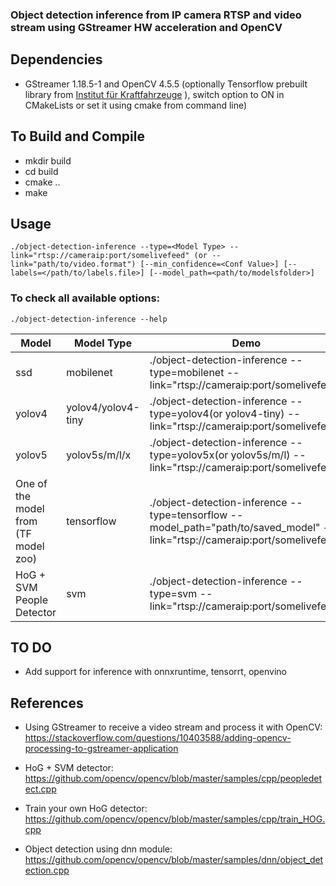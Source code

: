### Object detection inference from IP camera RTSP and video stream using GStreamer HW acceleration and OpenCV

##  Dependencies
* GStreamer 1.18.5-1 and OpenCV 4.5.5 (optionally Tensorflow prebuilt library from [
Institut für Kraftfahrzeuge](https://github.com/ika-rwth-aachen/libtensorflow_cc) ), switch option to ON in CMakeLists or set it using cmake from command line)

## To Build and Compile  
* mkdir build
* cd build
* cmake ..
* make

## Usage
```
./object-detection-inference --type=<Model Type> --link="rtsp://cameraip:port/somelivefeed" (or --link="path/to/video.format") [--min_confidence=<Conf Value>] [--labels=</path/to/labels.file>] [--model_path=<path/to/modelsfolder>]
``` 
### To check all available options:
```
./object-detection-inference --help
```

|Model<img width=100/>|Model Type<img width=100/>|Demo<img width=400/>|Notes<img width=400/>|
|---|---|---|---|
|ssd|mobilenet|./object-detection-inference --type=mobilenet --link="rtsp://cameraip:port/somelivefeed"|Caffemodel and Prototxt for deploying(download inside models folder): https://github.com/chuanqi305/MobileNet-SSD|
|yolov4|yolov4/yolov4-tiny|./object-detection-inference --type=yolov4(or yolov4-tiny) --link="rtsp://cameraip:port/somelivefeed"|Weigths and .cfg files to download inside models folder from https://github.com/AlexeyAB/darknet/releases/tag/yolov4 |
|yolov5|yolov5s/m/l/x|./object-detection-inference --type=yolov5x(or yolov5s/m/l) --link="rtsp://cameraip:port/somelivefeed"|Weigths to put inside models folder after exporting the pretrained .pt file in onnx format using the script from https://github.com/ultralytics/yolov5/blob/master/export.py |
|One of the model from (TF model zoo)| tensorflow|./object-detection-inference --type=tensorflow --model_path="path/to/saved_model" --link="rtsp://cameraip:port/somelivefeed"|Download from [model zoo](https://github.com/tensorflow/models/blob/master/research/object_detection/g3doc/tf2_detection_zoo.md) and set model_path to saved_model folder where saved_model.pb is stored. Tested models: ssd_resnet50_v1_fpn_640x640_coco17_tpu-8,ssd_mobilenet_v2_320x320_coco17_tpu-8, ssd_resnet101_v1_fpn_640x640_coco17_tpu-8|
|HoG + SVM People Detector |svm|./object-detection-inference --type=svm --link="rtsp://cameraip:port/somelivefeed"||



## TO DO
* Add support for inference with onnxruntime, tensorrt, openvino

## References
* Using GStreamer to receive a video stream and process it with OpenCV:  
https://stackoverflow.com/questions/10403588/adding-opencv-processing-to-gstreamer-application 

*  HoG + SVM detector:   
https://github.com/opencv/opencv/blob/master/samples/cpp/peopledetect.cpp

* Train your own HoG detector:  
https://github.com/opencv/opencv/blob/master/samples/cpp/train_HOG.cpp

* Object detection using dnn module:  
https://github.com/opencv/opencv/blob/master/samples/dnn/object_detection.cpp  





